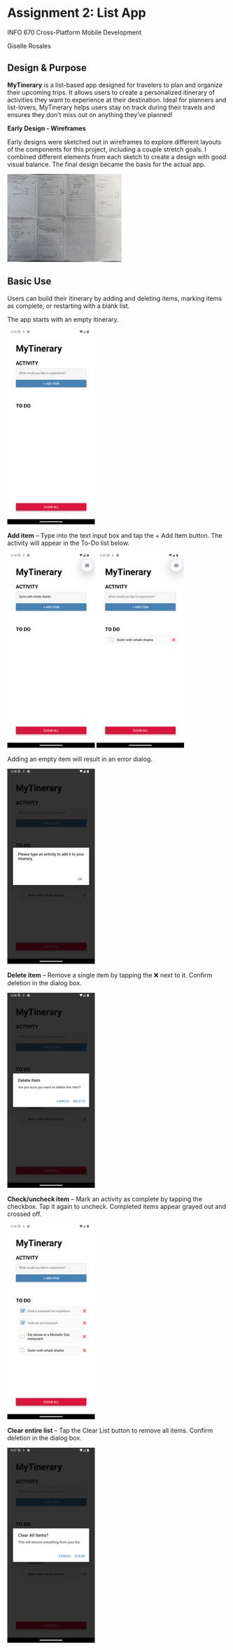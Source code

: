# Assignment 2: List App

INFO 670 Cross-Platform Mobile Development

Giselle Rosales

## Design & Purpose

**MyTinerary** is a list-based app designed for travelers to plan and organize their upcoming trips. It allows users to create a personalized itinerary of activities they want to experience at their destination. Ideal for planners and list-lovers, MyTinerary helps users stay on track during their travels and ensures they don't miss out on anything they’ve planned!

**Early Design - Wireframes**

Early designs were sketched out in wireframes to explore different layouts of the components for this project, including a couple stretch goals. I combined different elements from each sketch to create a design with good visual balance. The final design became the basis for the actual app.

<img src="../Assignment_screenshots/MyTinerary_wireframes.jpg" alt="MyTinerary starting screen" height="200"/>

## Basic Use

Users can build their itinerary by adding and deleting items, marking items as complete, or restarting with a blank list.

The app starts with an empty itinerary.

<img src="../Assignment_screenshots/MyTinerary_starting_screen.png" alt="MyTinerary starting screen" width="200"/>

**Add item** – Type into the text input box and tap the + Add Item button. The activity will appear in the To-Do list below.

<img src="../Assignment_screenshots/MyTinerary_add_item.png" alt="MyTinerary add item" width="200"/> <img src="../Assignment_screenshots/MyTinerary_item_added.png" alt="MyTinerary item added" width="200"/>

Adding an empty item will result in an error dialog.

<img src="../Assignment_screenshots/MyTinerary_add_empty_item.png" alt="MyTinerary add empty item" width="200"/>

**Delete item** – Remove a single item by tapping the ❌ next to it. Confirm deletion in the dialog box.

<img src="../Assignment_screenshots/MyTinerary_delete_item.png" alt="MyTinerary delete item" width="200"/>

**Check/uncheck item** – Mark an activity as complete by tapping the checkbox. Tap it again to uncheck. Completed items appear grayed out and crossed off.

<img src="../Assignment_screenshots/MyTinerary_completed_items.png" alt="MyTinerary completed items" width="200"/>

**Clear entire list** – Tap the Clear List button to remove all items. Confirm deletion in the dialog box.

<img src="../Assignment_screenshots/MyTinerary_clear_list.png" alt="MyTinerary clear list" width="200"/>